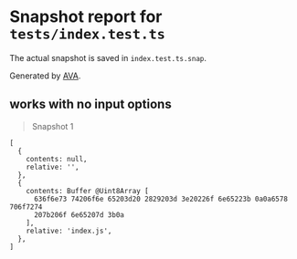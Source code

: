 # Snapshot report for `tests/index.test.ts`

The actual snapshot is saved in `index.test.ts.snap`.

Generated by [AVA](https://avajs.dev).

## works with no input options

> Snapshot 1

    [
      {
        contents: null,
        relative: '',
      },
      {
        contents: Buffer @Uint8Array [
          636f6e73 74206f6e 65203d20 2829203d 3e20226f 6e65223b 0a0a6578 706f7274
          207b206f 6e65207d 3b0a
        ],
        relative: 'index.js',
      },
    ]
